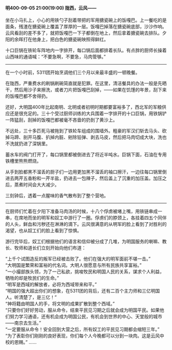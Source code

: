 #### 明400-09-05 21:00(19:00) 陇西，云风——

坐在小马扎上，小心的用铁勺子刮着带把的军用搪瓷碗上的饭嘎巴。上一餐吃的是面条，残渣在搪瓷碗上覆盖了厚厚的一层。饭嘎巴掉落在搪瓷碗底部，沙沙作响。云风看刮的差不多了，就把饭嘎巴一下子都倒在地上，然后拿着搪瓷碗去排队。夕阳的余晖打在他身上，把白色的搪瓷碗映照得鲜红。

十口巨锅在铁轮车阵地内一字排开，每口锅后面都排着长队。有点胖的厨师长操着山西味的通语喊：“不要急啊，不要急，马肉管够。”

***

在一个小时前，5311团开始烹调他们三个月以来最丰盛的一顿晚餐。

在陇西，严重费水的刷锅刷碗简直就是犯罪。在这里，清洁餐具的办法一般是先晒干，然后用沙子来擦洗，或者刀片把饭嘎巴刮掉，——如果在饥馑的年景，刮下来的饭嘎巴都不舍得扔。

还好，大明国400年比起南明、北明或者初明时期都要富裕多了，西北军的军粮供应还是很充足的。三十个受过厨师训练的大兵围着一字排开的十口巨锅，用铁锅铲一阵猛刮，刮掉的饭嘎巴都被毫不吝啬的扔到了黄沙上。

不远处，三十多匹死马被拖到了铁轮车组成的围墙外。粗豪的军汉们斩去马头、砍掉马蹄、剖开马腹、扒掉内脏、剜除铅弹、剥去马皮，然后把马肉切成大块，洗也不洗就扔进了深锅里。

蓄水车的阀门打开了，每口锅里都被倒进去了将近半吨水。巨锅下面，石油在专用铁槽里熊熊燃烧。

从手到脸都黑不溜丢的厨子们一边用更加黑不溜丢的袖口擦汗，一边往每口锅里倒进去两芹五香粉和一芹半盐，扔进去一包辣子，然后盖上了沉重的加压盖。加压之后，蒸煮时间会大大减少。

三刻钟后，透着一点腥味的香气散布到了整个营地。

***

在厨师们忙着在夕阳下准备马肉汤的时候，十八个俘虏被堵上嘴，用铁链串成一串，在席地而坐的明军和奴工中游行了一圈。俘虏们的脖颈上，各挂着四五个同伴的人头，鲜血和污秽还在淋淋的滴下。云风很满意的从明军的脸上看到了对胜利的渴望，也从奴工们的脸上看到了惊惧。

游行完毕后，奴工们根据他们的语言和信仰被分成了几堆，为明国服务的喇嘛、教长、牧师和道长们立刻开始向他们布道：

“上千个试图造反的叛军已经被击败了。他们在强大的明军面前不堪一击。”  
“大明国是繁荣和富裕的代名词。大明人很愿意与所有民族共享富裕。”  
“一小撮部族头领，为了一己私欲，挑唆牧民和明国人民的关系，谋求个人利益，牺牲的却是牧民们的生命。”  
“明军是西域的解放者，必将为西域带来和平。”  
“明国的强大超出你们的想象，在5311团的背后，还有二百个主力师和三亿明国人。听清楚了，是三亿！”  
“神将籍由明国人的手，将文明的成果扩散到整个西域。”  
“只要你们好好劳动，服从命令，结束平民见习期之后就会成为明国平民。如果他们努力学习通语，还有机会成为明国公民，有机会到世界的中心、天堂般的城市——南京去生活。”  
“一定要服从命令！安全回到大营之后，所有奴工的平民见习期都会缩短三年。”  
“为了表彰你们刚刚的良好表现，你们每个人今晚都可以分到一块肉。这是云风中校的恩赐。”
……
